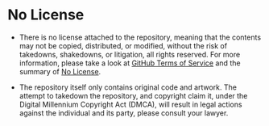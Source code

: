 # No License

- There is no license attached to the repository, meaning that the contents may not be copied, distributed, or modified, without the risk of takedowns, shakedowns, or litigation, all rights reserved. For more information, please take a look at [GitHub Terms of Service](https://docs.github.com/en/free-pro-team@latest/github/site-policy/github-terms-of-service) and the summary of [No License](https://choosealicense.com/no-permission/).

- The repository itself only contains original code and artwork. The attempt to takedown the repository, and copyright claim it, under the Digital Millennium Copyright Act (DMCA), will result in legal actions against the individual and its party, please consult your lawyer.
